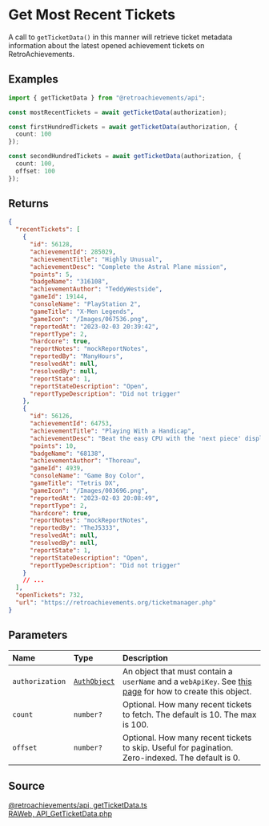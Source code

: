 # Get Most Recent Tickets

A call to `getTicketData()` in this manner will retrieve ticket metadata information about the latest opened achievement tickets on RetroAchievements.

## Examples

```ts
import { getTicketData } from "@retroachievements/api";

const mostRecentTickets = await getTicketData(authorization);
```

```ts
const firstHundredTickets = await getTicketData(authorization, {
  count: 100
});

const secondHundredTickets = await getTicketData(authorization, {
  count: 100,
  offset: 100
});
```

## Returns

```json
{
  "recentTickets": [
    {
      "id": 56128,
      "achievementId": 285029,
      "achievementTitle": "Highly Unusual",
      "achievementDesc": "Complete the Astral Plane mission",
      "points": 5,
      "badgeName": "316108",
      "achievementAuthor": "TeddyWestside",
      "gameId": 19144,
      "consoleName": "PlayStation 2",
      "gameTitle": "X-Men Legends",
      "gameIcon": "/Images/067536.png",
      "reportedAt": "2023-02-03 20:39:42",
      "reportType": 2,
      "hardcore": true,
      "reportNotes": "mockReportNotes",
      "reportedBy": "ManyHours",
      "resolvedAt": null,
      "resolvedBy": null,
      "reportState": 1,
      "reportStateDescription": "Open",
      "reportTypeDescription": "Did not trigger"
    },
    {
      "id": 56126,
      "achievementId": 64753,
      "achievementTitle": "Playing With a Handicap",
      "achievementDesc": "Beat the easy CPU with the 'next piece' display off ",
      "points": 10,
      "badgeName": "68138",
      "achievementAuthor": "Thoreau",
      "gameId": 4939,
      "consoleName": "Game Boy Color",
      "gameTitle": "Tetris DX",
      "gameIcon": "/Images/003696.png",
      "reportedAt": "2023-02-03 20:08:49",
      "reportType": 2,
      "hardcore": true,
      "reportNotes": "mockReportNotes",
      "reportedBy": "TheJ5333",
      "resolvedAt": null,
      "resolvedBy": null,
      "reportState": 1,
      "reportStateDescription": "Open",
      "reportTypeDescription": "Did not trigger"
    }
    // ...
  ],
  "openTickets": 732,
  "url": "https://retroachievements.org/ticketmanager.php"
}
```

## Parameters

| Name            | Type                                        | Description                                                                                                                  |
| :-------------- | :------------------------------------------ | :--------------------------------------------------------------------------------------------------------------------------- |
| `authorization` | [`AuthObject`](/v1/data-models/auth-object) | An object that must contain a `userName` and a `webApiKey`. See [this page](/getting-started) for how to create this object. |
| `count`         | `number?`                                   | Optional. How many recent tickets to fetch. The default is 10. The max is 100.                                               |
| `offset`        | `number?`                                   | Optional. How many recent tickets to skip. Useful for pagination. Zero-indexed. The default is 0.                            |

## Source

[@retroachievements/api, getTicketData.ts](https://github.dev/retroachievements/retroachievements-api-js/blob/main/src/ticket/getTicketData.ts)  
[RAWeb, API_GetTicketData.php](https://github.dev/RetroAchievements/RAWeb/blob/master/public/API/API_GetTicketData.php)
